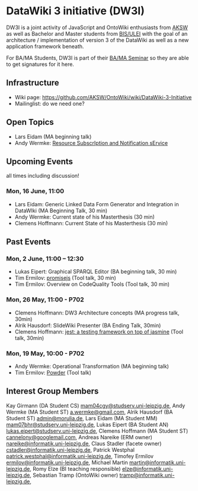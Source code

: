 # DataWiki 3 initiative (DW3I)

DW3I is a joint activity of JavaScript and OntoWiki enthusiasts from [AKSW](http://aksw.org) as well as Bachelor and Master students from [BIS/ULEI](http://bis.uni-leipzig.de) with the goal of an architecture / implementation of version 3 of the DataWiki as well as a new application framework beneath.

For BA/MA Students, DW3I is part of their [BA/MA Seminar](http://bis.informatik.uni-leipzig.de/de/Lehre/1314/) so they are able to get signatures for it here.

## Infrastructure

* Wiki page: https://github.com/AKSW/OntoWiki/wiki/DataWiki-3-Initiative
* Mailinglist: do we need one?

## Open Topics
* Lars Eidam (MA beginning talk)
* Andy Wermke: [Resource SubscrIption and Notification sErvice](https://github.com/rsine/rsine)

## Upcoming Events

all times including discussion!

### Mon, 16 June, 11:00
* Lars Eidam: Generic Linked Data Form Generator and Integration in DataWIki (MA Beginning Talk, 30 min)
* Andy Wermke: Current state of his Masterthesis (30 min)
* Clemens Hoffmann: Current State of his Masterthesis (30 min)

## Past Events

### Mon, 2 June, 11:00 – 12:30
* Lukas Eipert: Graphical SPARQL Editor (BA beginning talk, 30 min)
* Tim Ermilov: [promisejs](https://www.promisejs.org/) (Tool talk, 30 min)
* Tim Ermilov: Overview on CodeQuality Tools (Tool talk, 30 min)

### Mon, 26 May, 11:00 - P702
* Clemens Hoffmann: DW3 Architecture concepts (MA progress talk, 30min)
* Alrik Hausdorf: SlideWiki Presenter (BA Ending Talk, 30min)
* Clemens Hoffmann: [jest: a testing framework on top of jasmine](http://facebook.github.io/jest/index.html) (Tool talk, 30min)

### Mon, 19 May, 10:00 - P702
* Andy Wermke: Operational Transformation (MA beginning talk)
* Tim Ermilov: [Powder](https://github.com/yamalight/generator-powder) (Tool talk)

## Interest Group Members

Kay Girmann (DA Student CS) <mam04cgy@studserv.uni-leipzig.de>,
Andy Wermke (MA Student ST) <a.wermke@gmail.com>,
Alrik Hausdorf (BA Student ST) <admin@morulia.de>,
Lars Eidam (MA Student MM) <mam07bhr@studserv.uni-leipzig.de>,
Lukas Eipert (BA Student AN) <lukas.eipert@studserv.uni-leipzig.de>,
Clemens Hoffmann (MA Student ST) <cannelony@googlemail.com>,
Andreas Nareike (ERM owner) <nareike@informatik.uni-leipzig.de>,
Claus Stadler (facete owner) <cstadler@informatik.uni-leipzig.de>,
Patrick Westphal <patrick.westphal@informatik.uni-leipzig.de>,
Timofey Ermilov <ermilov@informatik.uni-leipzig.de>,
Michael Martin <martin@informatik.uni-leipzig.de>,
Romy Elze (BI teaching responsible) <elze@informatik.uni-leipzig.de>,
Sebastian Tramp (OntoWiki owner) <tramp@informatik.uni-leipzig.de>,
